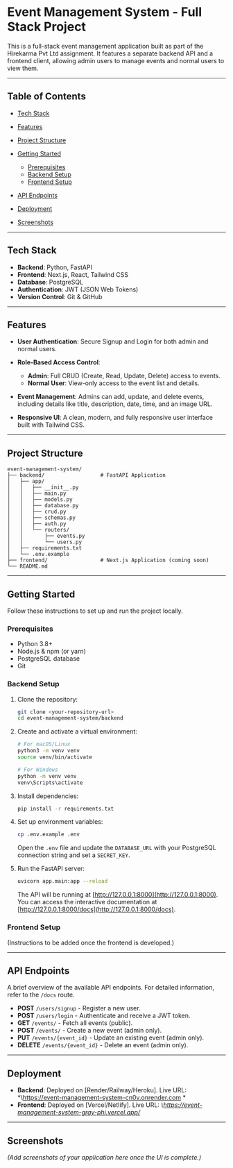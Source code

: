 # Event Management System - Full Stack Project

This is a full-stack event management application built as part of the Hirekarma Pvt Ltd assignment. It features a separate backend API and a frontend client, allowing admin users to manage events and normal users to view them.

---

## Table of Contents

* [Tech Stack](#tech-stack)
* [Features](#features)
* [Project Structure](#project-structure)
* [Getting Started](#getting-started)

  * [Prerequisites](#prerequisites)
  * [Backend Setup](#backend-setup)
  * [Frontend Setup](#frontend-setup)
* [API Endpoints](#api-endpoints)
* [Deployment](#deployment)
* [Screenshots](#screenshots)

---

## Tech Stack

* **Backend**: Python, FastAPI
* **Frontend**: Next.js, React, Tailwind CSS
* **Database**: PostgreSQL
* **Authentication**: JWT (JSON Web Tokens)
* **Version Control**: Git & GitHub

---

## Features

* **User Authentication**: Secure Signup and Login for both admin and normal users.
* **Role-Based Access Control**:

  * **Admin**: Full CRUD (Create, Read, Update, Delete) access to events.
  * **Normal User**: View-only access to the event list and details.
* **Event Management**: Admins can add, update, and delete events, including details like title, description, date, time, and an image URL.
* **Responsive UI**: A clean, modern, and fully responsive user interface built with Tailwind CSS.

---

## Project Structure

```
event-management-system/
├── backend/                  # FastAPI Application
│   ├── app/
│   │   ├── __init__.py
│   │   ├── main.py
│   │   ├── models.py
│   │   ├── database.py
│   │   ├── crud.py
│   │   ├── schemas.py
│   │   ├── auth.py
│   │   └── routers/
│   │       ├── events.py
│   │       └── users.py
│   ├── requirements.txt
│   └── .env.example
├── frontend/                 # Next.js Application (coming soon)
└── README.md
```

---

## Getting Started

Follow these instructions to set up and run the project locally.

### Prerequisites

* Python 3.8+
* Node.js & npm (or yarn)
* PostgreSQL database
* Git

### Backend Setup

1. Clone the repository:

   ```bash
   git clone <your-repository-url>
   cd event-management-system/backend
   ```

2. Create and activate a virtual environment:

   ```bash
   # For macOS/Linux
   python3 -m venv venv
   source venv/bin/activate

   # For Windows
   python -m venv venv
   venv\Scripts\activate
   ```

3. Install dependencies:

   ```bash
   pip install -r requirements.txt
   ```

4. Set up environment variables:

   ```bash
   cp .env.example .env
   ```

   Open the `.env` file and update the `DATABASE_URL` with your PostgreSQL connection string and set a `SECRET_KEY`.

5. Run the FastAPI server:

   ```bash
   uvicorn app.main:app --reload
   ```

   The API will be running at [http://127.0.0.1:8000](http://127.0.0.1:8000). You can access the interactive documentation at [http://127.0.0.1:8000/docs](http://127.0.0.1:8000/docs).

### Frontend Setup

(Instructions to be added once the frontend is developed.)

---

## API Endpoints

A brief overview of the available API endpoints. For detailed information, refer to the `/docs` route.

* **POST** `/users/signup` - Register a new user.
* **POST** `/users/login` - Authenticate and receive a JWT token.
* **GET** `/events/` - Fetch all events (public).
* **POST** `/events/` - Create a new event (admin only).
* **PUT** `/events/{event_id}` - Update an existing event (admin only).
* **DELETE** `/events/{event_id}` - Delete an event (admin only).

---

## Deployment

* **Backend**: Deployed on \[Render/Railway/Heroku]. Live URL: *\https://event-management-system-cn0v.onrender.com  *
* **Frontend**: Deployed on \[Vercel/Netlify]. Live URL: *\https://event-management-system-gray-phi.vercel.app/*

---

## Screenshots

*(Add screenshots of your application here once the UI is complete.)*
